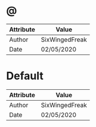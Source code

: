 # @
| Attribute | Value |
| ---  | ---     |
| Author | SixWingedFreak |
| Date | 02/05/2020 |
# Default
| Attribute | Value |
| ---  | ---     |
| Author | SixWingedFreak |
| Date | 02/05/2020 |
